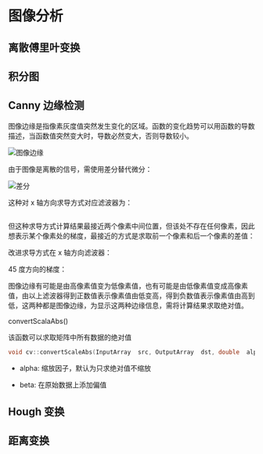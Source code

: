 # 图像分析

## 离散傅里叶变换

## 积分图

## Canny 边缘检测

图像边缘是指像素灰度值突然发生变化的区域。函数的变化趋势可以用函数的导数描述，当函数值突然变大时，导数必然变大，否则导数较小。

![图像边缘]()

由于图像是离散的信号，需使用差分替代微分：

![差分]()

这种对 x 轴方向求导方式对应滤波器为：

![]()

但这种求导方式计算结果最接近两个像素中间位置，但该处不存在任何像素，因此想表示某个像素处的梯度，最接近的方式是求取前一个像素和后一个像素的差值：

改进求导方式在 x 轴方向滤波器：

45 度方向的梯度：

图像边缘有可能是由高像素值变为低像素值，也有可能是由低像素值变成高像素值，由以上滤波器得到正数值表示像素值由低变高，得到负数值表示像素值由高到低，这两种都是图像边缘，为显示这两种边缘信息，需将计算结果求取绝对值。

convertScalaAbs()

该函数可以求取矩阵中所有数据的绝对值

```cpp
void cv::convertScaleAbs(InputArray  src, OutputArray  dst, double  alpha = 1, double  beta = 0 )
```

* alpha: 缩放因子，默认为只求绝对值不缩放

* beta: 在原始数据上添加偏值





## Hough 变换

## 距离变换